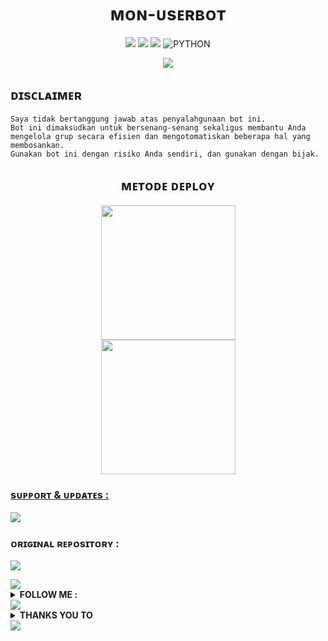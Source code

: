 <h1 align="center">ᴍᴏɴ-ᴜsᴇʀʙᴏᴛ
</h1>

<p align="center">
    <a href="https://github.com/thismn/Mon-Userbot/commits/Mon-Userbot"><img src="https://img.shields.io/github/last-commit/thismn/Mon-Userbot?color=ff0000&logo=github&logoColor=ffffff&style=for-the-badge" /></a>
    <a href="https://github.com/thismn/Mon-Userbot"> <img src="https://img.shields.io/github/repo-size/thismn/Mon-Userbot?logo=github&style=for-the-badge" /></a>
    <a href="https://pypi.org/project/Telethon/"><img src="https://img.shields.io/pypi/v/telethon?color=important&label=telethon&logo=python&logoColor=brightgreen&style=for-the-badge" /></a>
    <img alt="PYTHON" src="https://img.shields.io/badge/PYTHON-v3.9.6-purple?style=for-the-badge&logo=appveyor"/>
    </p>


<p align="center">
  <img src="https://telegra.ph/file/e3572ed479c4f7db08e21.jpg">
</p>


## ᴅɪsᴄʟᴀɪᴍᴇʀ

```
Saya tidak bertanggung jawab atas penyalahgunaan bot ini.
Bot ini dimaksudkan untuk bersenang-senang sekaligus membantu Anda
mengelola grup secara efisien dan mengotomatiskan beberapa hal yang membosankan.
Gunakan bot ini dengan risiko Anda sendiri, dan gunakan dengan bijak.
```


<h2 align="center">
   ᴍᴇᴛᴏᴅᴇ ᴅᴇᴘʟᴏʏ
</h2>

<p align="center">
<a href="https://dashboard.heroku.com/new?template=https://github.com/thismn/Mon-Userbot"><img src="https://img.shields.io/badge/Deploy%20To%20Heroku-blueviolet?style=for-the-badge&logo=heroku" width="215""/</a> <br>
<a href="https://telegram.dog/XTZ_HerokuBot?start=bXVoYW1tYWRyaXpreTE2L0t5eS1Vc2VyYm90IEt5eS1Vc2VyYm90"><img src="https://img.shields.io/badge/Deploy%20Via%20Telegram-blue?style=for-the-badge&logo=telegram" width="215""/</a>  </p>


### sᴜᴘᴘᴏʀᴛ & ᴜᴘᴅᴀᴛᴇs :
<a href="https://t.me/NastyProject"><img src="https://img.shields.io/badge/Join-Updates%20Channel-brightgreen.svg?style=for-the-badge&logo=Telegram"></a>

### ᴏʀɪɢɪɴᴀʟ ʀᴇᴘᴏsɪᴛᴏʀʏ :
<a href="https://github.com/muhammadrizky16/Kyy-Userbot"><img src="https://img.shields.io/badge/Kyy-Userbot-inactive.svg?style=for-the-badge&logo=github"></a>


<img src="https://user-images.githubusercontent.com/73097560/115834477-dbab4500-a447-11eb-908a-139a6edaec5c.gif">
<details>
<summary><b>FOLLOW ME :</b></summary>
<br>
<a href="https://github.com/thismn"><img src="https://img.shields.io/badge/My%20GitHub-grey.svg?style=for-the-badge&logo=github"></a> <br>
<a href="https://t.me/lupakebot"><img src="https://img.shields.io/badge/My%20Telegram-blue.svg?style=for-the-badge&logo=Telegram"></a>
</details>
<img src="https://user-images.githubusercontent.com/73097560/115834477-dbab4500-a447-11eb-908a-139a6edaec5c.gif">


<details>
<summary><b> THANKS YOU TO </b></summary>


*   [Kyy](https://github.com/muhammadrizky16/Kyy-Userbot)   Kyy - Userbot
*   [Alfa](https://github.com/CoeF) Alfa
*   [Risman](https://github.com/mrismanaziz/Man-Userbot)   Suhu - Userbot
*   [Sendi](https://github.com/SendiAp/Rose-Userbot)   Rose - Userbot
*   [Skyzu](https://github.com/Skyzu/skyzu-userbot)   Skyzu - Userbot
*   DAN TERIMAKASIH KEPADA USERBOT LAINNYA

</details>
<img src="https://user-images.githubusercontent.com/73097560/115834477-dbab4500-a447-11eb-908a-139a6edaec5c.gif">

